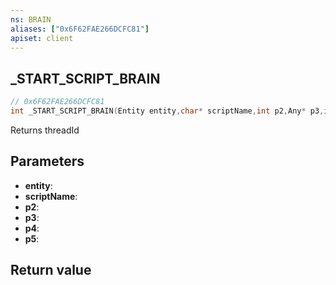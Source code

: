 ```yaml
---
ns: BRAIN
aliases: ["0x6F62FAE266DCFC81"]
apiset: client
---
```

## _START_SCRIPT_BRAIN

```c
// 0x6F62FAE266DCFC81
int _START_SCRIPT_BRAIN(Entity entity,char* scriptName,int p2,Any* p3,int p4,BOOL p5);
```

Returns threadId

## Parameters
* **entity**:
* **scriptName**:
* **p2**:
* **p3**:
* **p4**:
* **p5**:

## Return value